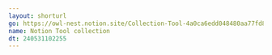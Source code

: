 ```yaml
---
layout: shorturl
go: https://owl-nest.notion.site/Collection-Tool-4a0ca6edd048480aa77fd8f3ff6f2a7b
name: Notion Tool collection
dt: 240531102255
---
```

